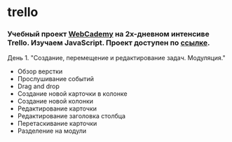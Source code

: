 # trello
### Учебный проект [WebCademy](https://webcademy.ru/) на 2х-дневном интенсиве Trello. Изучаем JavaScript. Проект доступен по [ссылке](https://shums89.github.io/trello/).

День 1. "Создание, перемещение и редактирование задач. Модуляция."
* Обзор верстки
* Прослушивание событий
* Drag and drop
* Создание новой карточки в колонке
* Создание новой колонки
* Редактирование карточки
* Редактирование заголовка столбца
* Перетаскивание карточки
* Разделение на модули
